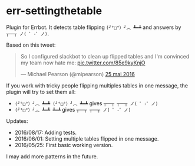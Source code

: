 # err-settingthetable

Plugin for Errbot.
It detects table flipping `(╯°□°）╯︵ ┻━┻` and answers by `┬──┬ ノ( ゜-゜ノ)`.

Based on this tweet:
<blockquote class="twitter-tweet" data-lang="fr"><p lang="en" dir="ltr">So I configured slackbot to clean up flipped tables and I&#39;m convinced my team now hate me: <a href="https://t.co/85e9kyKnjO">pic.twitter.com/85e9kyKnjO</a></p>&mdash; Michael Pearson (@mipearson) <a href="https://twitter.com/mipearson/status/735306904642199552">25 mai 2016</a></blockquote>
<script async src="//platform.twitter.com/widgets.js" charset="utf-8"></script>

If you work with tricky people flipping multiples tables in one message, the plugin will try to set them all:

* `(╯°□°）╯︵ ┻━┻ (╯°□°）╯︵ ┻━┻` gives `┬──┬ ┬──┬ ノ( ゜-゜ノ)`
* `(╯°□°）╯︵ ┻━┻ ┻━┻` gives `┬──┬ ┬──┬ ノ( ゜-゜ノ)`

Updates:

* 2016/08/17: Adding tests.
* 2016/06/01: Setting multiple tables flipped in one message.
* 2016/05/25: First basic working version.

I may add more patterns in the future.
